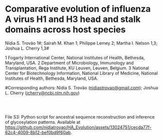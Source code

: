 # Comparative evolution of influenza A virus H1 and H3 head and stalk domains across host species

Nídia S. Trovão 1#; Sairah M. Khan 1; Philippe Lemey 2; Martha I. Nelson 1,3; Joshua L. Cherry 1,3#

1 Fogarty International Center, National Institutes of Health, Bethesda, Maryland, USA.
2 Department of Microbiology, Immunology and Transplantation, Rega Institute, KU Leuven, Leuven, Belgium.
3 National Center for Biotechnology Information, National Library of Medicine, National Institutes of Health, Bethesda, Maryland, USA.

#Corresponding authors: Nídia S. Trovão (nidiastrovao@gmail.com); Joshua L. Cherry (jcherry@ncbi.nlm.nih.gov)

<br>
</br>

File S3: Python script for ancestral sequence reconstruction and inference of glycosylation patterns. Available at https://github.com/nidiatrovao/HA_Evolution/assets/13024751/cecda77f-62c4-4009-8b12-bef0bd9f60ab.

